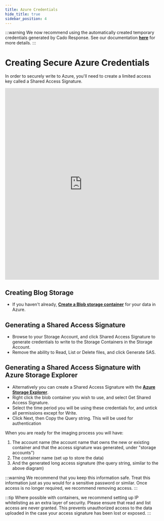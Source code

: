 ```yaml
---
title: Azure Credentials
hide_title: true
sidebar_position: 4
---
```



:::warning
We now recommend using the automatically created temporary credentials generated by Cado Response. See our documentation **[here](deploy#deploy-through-cado-response-platform)** for more details.
:::


# Creating Secure Azure Credentials
In order to securely write to Azure, you'll need to create a limited access key called a Shared Access Signature.

<iframe width="100%" height="628" src="https://www.youtube.com/embed/FQoAnYVPRLo" title="YouTube video player" frameborder="0" allowfullscreen></iframe>

## Creating Blog Storage

- If you haven't already, **[Create a Blob storage container](https://docs.microsoft.com/en-us/azure/storage/blobs/storage-quickstart-blobs-portal)** for your data in Azure.

## Generating a Shared Access Signature
- Browse to your Storage Account, and click Shared Access Signature to generate credentials to write to the Storage Containers in the Storage Account.
- Remove the ability to Read, List or Delete files, and click Generate SAS.

## Generating a Shared Access Signature with Azure Storage Explorer
- Alternatively you can create a Shared Access Signature with the **[Azure Storage Explorer](https://azure.microsoft.com/en-us/features/storage-explorer/)**.
- Right click the blob container you wish to use, and select Get Shared Access Signature.
- Select the time period you will be using these credentials for, and untick all permissions except for Write.
- Click Next, then Copy the Query string. This will be used for authentication

When you are ready for the imaging process you will have:

1. The account name (the account name that owns the new or existing container and that the access signature was generated, under "storage accounts")
2. The container name (set up to store the data)
3. And the generated long access signature (the query string, similar to the above diagram)

:::warning
We recommend that you keep this information safe. Treat this information just as you would for a sensitive password or similar.  Once access is no longer required, we recommend removing access.
:::

:::tip
Where possible with containers, we recommend setting up IP whitelisting as an extra layer of security.  Please ensure that read and list access are never granted. This prevents unauthorized access to the data uploaded in the case your access signature has been lost or exposed.
:::